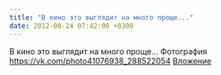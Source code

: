 ```yaml
---
title: "В кино это выглядит на много проще..."
date: 2012-08-24 07:42:00 +0300
---
```


В кино это выглядит на много проще...
Фотография
<a class="vk-attach" href="https://vk.com/photo41076938_288522054">https://vk.com/photo41076938_288522054</a>
<a class="vk-attach" href="https://vk.com/photo41076938_288522054">Вложение</a>
